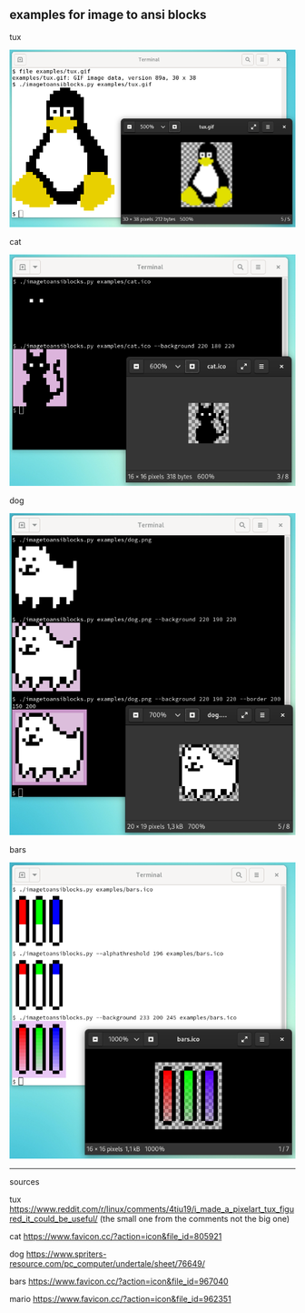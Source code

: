 examples for image to ansi blocks
---------------------------------

tux

![screenshot](tux-demo.png)

cat

![cat demo](cat-demo.png)


dog

![dog-demo](dog-demo.png)


bars

![bars-demo](bars-demo.png)

----
sources

tux https://www.reddit.com/r/linux/comments/4tiu19/i_made_a_pixelart_tux_figured_it_could_be_useful/
(the small one from the comments not the big one)

cat https://www.favicon.cc/?action=icon&file_id=805921

dog https://www.spriters-resource.com/pc_computer/undertale/sheet/76649/

bars https://www.favicon.cc/?action=icon&file_id=967040

mario https://www.favicon.cc/?action=icon&file_id=962351
